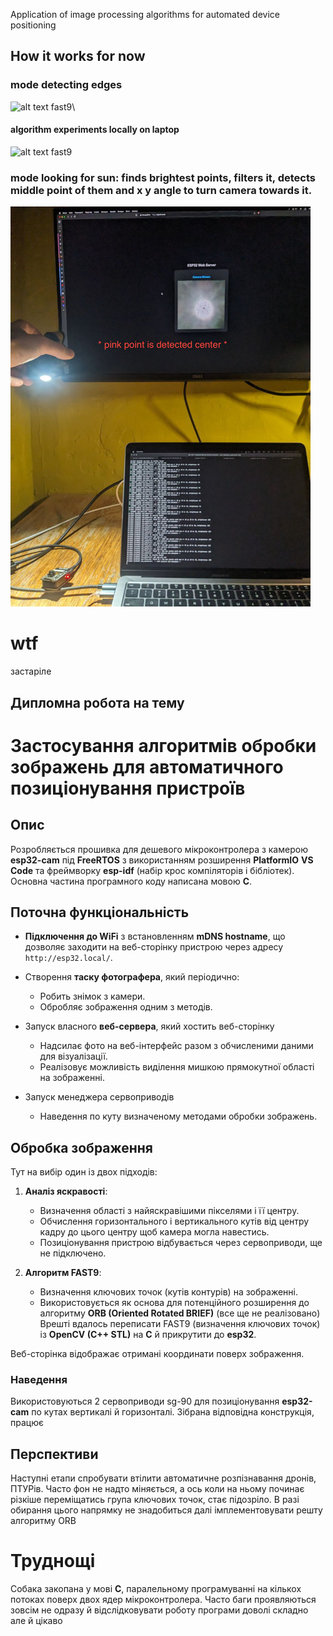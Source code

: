 Application of image processing algorithms for automated device positioning

## How it works for now

### mode detecting edges
![alt text fast9](https://github.com/vidkryvashka/esp32-cam-positioning/blob/main/demo/working.gif)\
#### algorithm experiments locally on laptop
![alt text fast9](https://github.com/vidkryvashka/esp32-cam-positioning/blob/main/demo/fast9_from_air.png)

### mode looking for sun: finds brightest points, filters it, detects middle point of them and x y angle to turn camera towards it.
![alt text look4sun](https://github.com/vidkryvashka/esp32-cam-positioning/blob/main/demo/look4sun.png)



# wtf

застаріле
## Дипломна робота на тему
# **Застосування алгоритмів обробки зображень для автоматичного позиціонування пристроїв**

## Опис

Розробляється прошивка для дешевого мікроконтролера з камерою **esp32-cam** під **FreeRTOS** з використанням розширення **PlatformIO** **VS Code**
та фреймворку **esp-idf** (набір крос компіляторів і бібліотек). Основна частина програмного коду написана мовою **C**.

## Поточна функціональність

- **Підключення до WiFi** з встановленням **mDNS hostname**, що дозволяє заходити на веб-сторінку пристрою через адресу `http://esp32.local/`.

- Створення **таску фотографера**, який періодично:

    - Робить знімок з камери.
    - Обробляє зображення одним з методів.
- Запуск власного **веб-сервера**, який хостить веб-сторінку

    - Надсилає фото на веб-інтерфейс разом з обчисленими даними для візуалізації.
    - Реалізовує можливість виділення мишкою прямокутної області на зображенні.
- Запуск менеджера сервоприводів
    - Наведення по куту визначеному методами обробки зображень.


## Обробка зображення

Тут на вибір один із двох підходів:

1. **Аналіз яскравості**:
    - Визначення області з найяскравішими пікселями і її центру.
    - Обчислення горизонтального і вертикального кутів від центру кадру до цього центру щоб камера могла навестись.
    - Позиціонування пристрою відбувається через сервоприводи, ще не підключено.

2. **Алгоритм FAST9**:
    - Визначення ключових точок (кутів контурів) на зображенні.
    - Використовується як основа для потенційного розширення до алгоритму **ORB (Oriented Rotated BRIEF)** (все ще не реалізовано)
        Врешті вдалось переписати FAST9 (визначення ключових точок) із **OpenCV (C++ STL)** на **C** й прикрутити до **esp32**.

Веб-сторінка відображає отримані координати поверх зображення.

###  **Наведення**
Використовуються 2 сервоприводи sg-90 для позиціонування **esp32-cam** по кутах вертикалі й горизонталі. Зібрана відповідна конструкція, працює

## Перспективи
Наступні етапи спробувати втілити автоматичне розпізнавання дронів, ПТУРів.
Часто фон не надто міняється, а ось коли на ньому починає різкіше переміщатись група ключових точок, стає підозріло.
В разі обирання цього напрямку не знадобиться далі імплементовувати решту алгоритму ORB

# Труднощі
Собака закопана у мові **C**, паралельному програмуванні на кількох потоках поверх двох ядер мікроконтролера.
Часто баги проявляються зовсім не одразу й відслідковувати роботу програми доволі складно але й цікаво